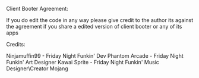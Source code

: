 Client Booter Agreement:

If you do edit the code in any way please give credit to the author its against the agreement if you share a edited version of client booter or any of its apps


Credits:

Ninjamuffin99 - Friday Night Funkin' Dev
Phantom Arcade - Friday Night Funkin' Art Designer
Kawai Sprite - Friday Night Funkin' Music Designer\Creator
Mojang